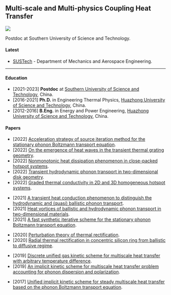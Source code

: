 ## Multi-scale and Multi-physics Coupling Heat Transfer

![](https://komarev.com/ghpvc/?username=mingzhentan&label=Profile+Views)

Postdoc at Southern University of Science and Technology.

#### Latest

- [SUSTech](https://www.researchgate.net/institution/Southern-University-of-Science-and-Technology) - Department of Mechanics and Aerospace Engineering.

--------

#### Education

- [2021-2023] **Postdoc** at [Southern University of Science and Technology](https://www.sustech.edu.cn/en/), China.
- [2016-2021] **Ph.D.** in Engineering Thermal Physics, [Huazhong University of Science and Technology](https://www.hust.edu.cn/), China.
- [2012-2016] **B.Eng.** in Energy and Power Engineering, [Huazhong University of Science and Technology](https://www.hust.edu.cn/), China.

#### Papers

- [2022] [Acceleration strategy of source iteration method for the stationary phonon Boltzmann transport equation](https://arxiv.org/abs/2212.05763).
- [2022] [On the emergence of heat waves in the transient thermal grating geometry](https://aip.scitation.org/doi/10.1063/5.0102227).
- [2022] [Nonmonotonic heat dissipation phenomenon in close-packed hotspot systems](https://journals.aps.org/pre/abstract/10.1103/PhysRevE.106.014111).
- [2022] [Transient hydrodynamic phonon transport in two-dimensional disk geometry](https://www.researchgate.net/publication/359450719_Transient_hydrodynamic_phonon_transport_in_two-dimensional_disk_geometry).
- [2022] [
Graded thermal conductivity in 2D and 3D homogeneous hotspot systems](https://www.sciencedirect.com/science/article/abs/pii/S2542529322000037?via%3Dihub).
<!--  -->
- [2021] [A transient heat conduction phenomenon to distinguish the hydrodynamic and (quasi) ballistic phonon transport](https://www.sciencedirect.com/science/article/abs/pii/S0017931021009522?via%3Dihub).
- [2021] [Heat vortices of ballistic and hydrodynamic phonon transport in two-dimensional materials](https://www.sciencedirect.com/science/article/abs/pii/S0017931021003859?via%3Dihub).
- [2021] [A fast synthetic iterative scheme for the stationary phonon Boltzmann transport equation](https://www.sciencedirect.com/science/article/abs/pii/S0017931021004117?via%3Dihub).
<!--  -->
- [2020] [Perturbation theory of thermal rectification](https://journals.aps.org/pre/abstract/10.1103/PhysRevE.102.042106).
- [2020] [Radial thermal rectification in concentric silicon ring from ballistic to diffusive regime](https://www.sciencedirect.com/science/article/abs/pii/S0017931020305007?via%3Dihub).
<!--  -->
- [2019] [Discrete unified gas kinetic scheme for multiscale heat transfer with arbitrary temperature difference](https://www.sciencedirect.com/science/article/abs/pii/S0017931018353031?via%3Dihub).
- [2019] [An implicit kinetic scheme for multiscale heat transfer problem accounting for phonon dispersion and polarization](https://www.sciencedirect.com/science/article/abs/pii/S0017931018329636?via%3Dihub).
<!--  -->
- [2017] [Unified implicit kinetic scheme for steady multiscale heat transfer based on the phonon Boltzmann transport equation](https://journals.aps.org/pre/abstract/10.1103/PhysRevE.96.063311).
<br/>

